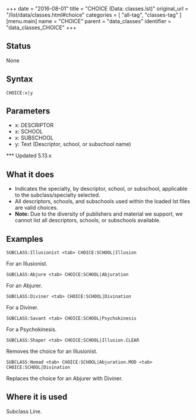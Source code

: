 +++
date = "2016-08-01"
title = "CHOICE (Data: classes.lst)"
original_url = "/list/data/classes.html#choice"
categories = [ "all-tag", "classes-tag" ]
[menu.main]
    name = "CHOICE"
    parent = "data_classes"
    identifier = "data_classes_CHOICE"
+++

## Status

None

## Syntax

`CHOICE:x|y`

## Parameters

-   x: DESCRIPTOR
-   x: SCHOOL
-   x: SUBSCHOOL
-   y: Text (Descriptor, school, or subschool name)



<span id="choice"></span> \*\*\* Updated 5.13.x

What it does
------------

-   Indicates the specialty, by descriptor, school, or subschool,
    applicable to the subclass/specialty selected.
-   All descriptors, schools, and subschools used within the loaded lst
    files are valid choices.
-   **Note:** Due to the diversity of publishers and material we
    support, we cannot list all descriptors, schools, or
    subschools available.

Examples
--------

`SUBCLASS:Illusionist <tab> CHOICE:SCHOOL|Illusion`

For an Illusionist.

`SUBCLASS:Abjure <tab> CHOICE:SCHOOL|Abjuration`

For an Abjurer.

`SUBCLASS:Diviner <tab> CHOICE:SCHOOL|Divination`

For a Diviner.

`SUBCLASS:Savant <tab> CHOICE:SCHOOL|Psychokinesis`

For a Psychokinesis.

`SUBCLASS:Shaper <tab> CHOICE:SCHOOL|Illusion.CLEAR`

Removes the choice for an Illusionist.

`SUBCLASS:Nomad <tab> CHOICE:SCHOOL|Abjuration.MOD <tab> CHOICE:SCHOOL|Divination`

Replaces the choice for an Abjurer with Diviner.

Where it is used
----------------

Subclass Line.



